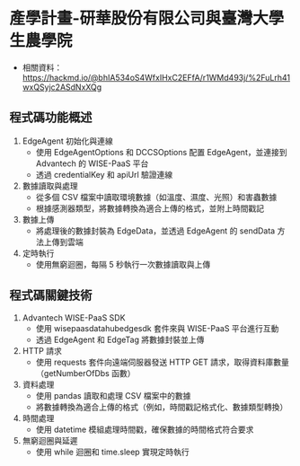 # 產學計畫-研華股份有限公司與臺灣大學生農學院
- 相關資料：https://hackmd.io/@bhIA534oS4WfxIHxC2EFfA/r1WMd493j/%2FuLrh41wxQSyjc2ASdNxXQg
## 程式碼功能概述
1. EdgeAgent 初始化與連線
   - 使用 EdgeAgentOptions 和 DCCSOptions 配置 EdgeAgent，並連接到 Advantech 的 WISE-PaaS 平台
   - 透過 credentialKey 和 apiUrl 驗證連線
2. 數據讀取與處理
   - 從多個 CSV 檔案中讀取環境數據（如溫度、濕度、光照）和害蟲數據
   - 根據感測器類型，將數據轉換為適合上傳的格式，並附上時間戳記
3. 數據上傳
   - 將處理後的數據封裝為 EdgeData，並透過 EdgeAgent 的 sendData 方法上傳到雲端
4. 定時執行
   - 使用無窮迴圈，每隔 5 秒執行一次數據讀取與上傳
## 程式碼關鍵技術
1. Advantech WISE-PaaS SDK
   - 使用 wisepaasdatahubedgesdk 套件來與 WISE-PaaS 平台進行互動
   - 透過 EdgeAgent 和 EdgeTag 將數據封裝並上傳
2. HTTP 請求
   - 使用 requests 套件向遠端伺服器發送 HTTP GET 請求，取得資料庫數量（getNumberOfDbs 函數）
3. 資料處理
   - 使用 pandas 讀取和處理 CSV 檔案中的數據
   - 將數據轉換為適合上傳的格式（例如，時間戳記格式化、數據類型轉換）
4. 時間處理
   - 使用 datetime 模組處理時間戳，確保數據的時間格式符合要求
5. 無窮迴圈與延遲
   - 使用 while 迴圈和 time.sleep 實現定時執行
